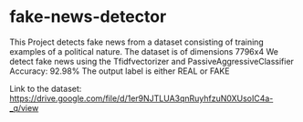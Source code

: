 # fake-news-detector

This Project detects fake news from a dataset consisting of training examples of a political nature.
The dataset is of dimensions 7796x4
We detect fake news using the Tfidfvectorizer and PassiveAggressiveClassifier
Accuracy: 92.98%
The output label is either REAL or FAKE

Link to the dataset: https://drive.google.com/file/d/1er9NJTLUA3qnRuyhfzuN0XUsoIC4a-_q/view
